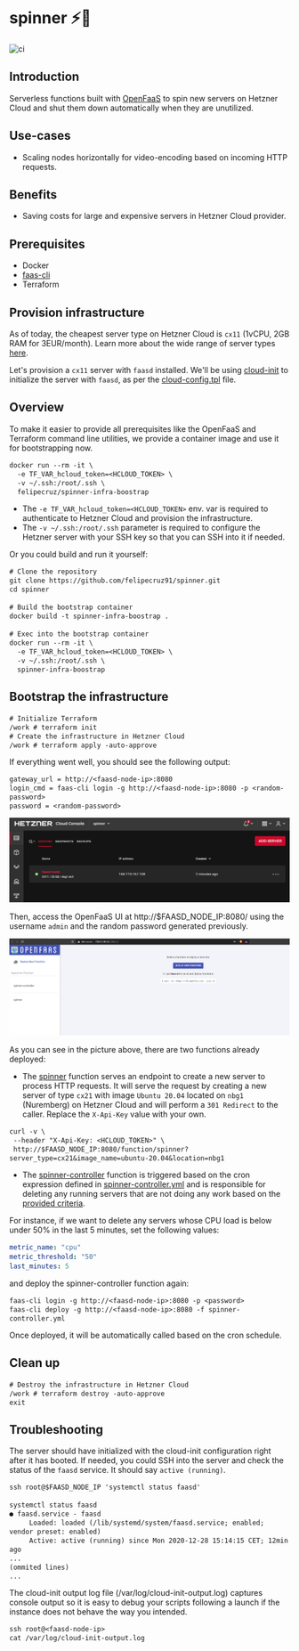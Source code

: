 # spinner ⚡🔄

![ci](https://github.com/felipecruz91/spinner/workflows/ci/badge.svg)

## Introduction

Serverless functions built with [OpenFaaS](https://www.openfaas.com/) to spin new servers on Hetzner Cloud and shut them down automatically when they are unutilized.

## Use-cases

- Scaling nodes horizontally for video-encoding based on incoming HTTP requests.

## Benefits

- Saving costs for large and expensive servers in Hetzner Cloud provider.

## Prerequisites

- Docker
- [faas-cli](https://github.com/openfaas/faas-cli)
- Terraform

## Provision infrastructure

As of today, the cheapest server type on Hetzner Cloud is `cx11` (1vCPU, 2GB RAM for 3EUR/month). Learn more about the wide range of server types [here](https://www.hetzner.com/cloud).

Let's provision a `cx11` server with `faasd` installed. We'll be using [cloud-init](https://cloudinit.readthedocs.io/en/latest/) to initialize the server with `faasd`, as per the [cloud-config.tpl](cloud-config.tpl) file.

## Overview

To make it easier to provide all prerequisites like the OpenFaaS and Terraform command line utilities, we provide a container image and use it for bootstrapping now.

```cli
docker run --rm -it \
  -e TF_VAR_hcloud_token=<HCLOUD_TOKEN> \
  -v ~/.ssh:/root/.ssh \
  felipecruz/spinner-infra-boostrap
```

- The `-e TF_VAR_hcloud_token=<HCLOUD_TOKEN>` env. var is required to authenticate to Hetzner Cloud and provision the infrastructure.
- The `-v ~/.ssh:/root/.ssh` parameter is required to configure the Hetzner server with your SSH key so that you can SSH into it if needed.

Or you could build and run it yourself:

```cli
# Clone the repository
git clone https://github.com/felipecruz91/spinner.git
cd spinner

# Build the bootstrap container
docker build -t spinner-infra-boostrap .

# Exec into the bootstrap container
docker run --rm -it \
  -e TF_VAR_hcloud_token=<HCLOUD_TOKEN> \
  -v ~/.ssh:/root/.ssh \
  spinner-infra-boostrap
```

## Bootstrap the infrastructure

```cli
# Initialize Terraform
/work # terraform init
# Create the infrastructure in Hetzner Cloud
/work # terraform apply -auto-approve
```

If everything went well, you should see the following output:

```
gateway_url = http://<faasd-node-ip>:8080
login_cmd = faas-cli login -g http://<faasd-node-ip>:8080 -p <random-password>
password = <random-password>
```

![faasd-node](docs/images/faasd-node.PNG)

Then, access the OpenFaaS UI at http://$FAASD_NODE_IP:8080/ using the username `admin` and the random password generated previously.

![openfaas-ui](docs/images/openfaas-ui.PNG)

As you can see in the picture above, there are two functions already deployed:

- The [spinner](spinner) function serves an endpoint to create a new server to process HTTP requests. It will serve the request by creating a new server of type `cx21` with image `Ubuntu 20.04` located on `nbg1` (Nuremberg) on Hetzner Cloud and will perform a `301 Redirect` to the caller. Replace the `X-Api-Key` value with your own.

```cli
curl -v \
 --header "X-Api-Key: <HCLOUD_TOKEN>" \
 http://$FAASD_NODE_IP:8080/function/spinner?server_type=cx21&image_name=ubuntu-20.04&location=nbg1
```

- The [spinner-controller](spinner-controller) function is triggered based on the cron expression defined in [spinner-controller.yml](spinner-controller.yml#L12) and is responsible for deleting any running servers that are not doing any work based on the [provided criteria](spinner-controller.yml#L18-L20).

For instance, if we want to delete any servers whose CPU load is below under 50% in the last 5 minutes, set the following values:

```yaml
metric_name: "cpu"
metric_threshold: "50"
last_minutes: 5
```

and deploy the spinner-controller function again:

```cli
faas-cli login -g http://<faasd-node-ip>:8080 -p <password>
faas-cli deploy -g http://<faasd-node-ip>:8080 -f spinner-controller.yml
```

Once deployed, it will be automatically called based on the cron schedule.

## Clean up

```cli
# Destroy the infrastructure in Hetzner Cloud
/work # terraform destroy -auto-approve
exit
```

## Troubleshooting

The server should have initialized with the cloud-init configuration right after it has booted. If needed, you could SSH into the server and check the status of the `faasd` service. It should say `active (running)`.

```cli
ssh root@$FAASD_NODE_IP 'systemctl status faasd'

systemctl status faasd
● faasd.service - faasd
     Loaded: loaded (/lib/systemd/system/faasd.service; enabled; vendor preset: enabled)
     Active: active (running) since Mon 2020-12-28 15:14:15 CET; 12min ago
...
(ommited lines)
...
```

The cloud-init output log file (/var/log/cloud-init-output.log) captures console output so it is easy to debug your scripts following a launch if the instance does not behave the way you intended.

```
ssh root@<faasd-node-ip>
cat /var/log/cloud-init-output.log
```
